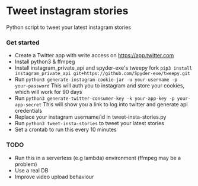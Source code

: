 # Tweet instagram stories

Python script to tweet your latest instagram stories

### Get started

- Create a Twitter app with write access on https://app.twitter.com
- Install python3 & ffmpeg
- Install instagram_private_api and spyder-exe's tweepy fork
`pip3 install instagram_private_api git+https://github.com/Spyder-exe/tweepy.git`
- Run `python3 generate-instagram-cookie-jar -u your-username -p your-password`
This will auth you to instagram and store your cookies, which will work for 90 days
- Run `python3 generate-twitter-consumer-key -k your-app-key -p your-app-secret`
This will show you a link to log into twitter and generate api credentials
- Replace your instagram username/id in tweet-insta-stories.py
- Run `python3 tweet-insta-stories` to tweet your latest stories
- Set a crontab to run this every 10 minutes

### TODO

- Run this in a serverless (e.g lambda) environment (ffmpeg may be a problem)
- Use a real DB
- Improve video upload behaviour